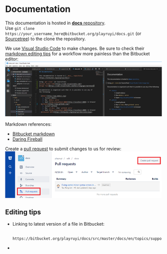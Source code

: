 # Documentation

This documentation is hosted in [__docs__ repository](https://bitbucket.org/playruyi/docs).  
Use `git clone https://your_username_here@bitbucket.org/playruyi/docs.git` (or [Sourcetree](https://www.sourcetreeapp.com/)) to the clone the repository.

We use [Visual Studio Code](https://code.visualstudio.com/) to make changes.  Be sure to check their [markdown editing tips](https://code.visualstudio.com/Docs/languages/markdown) for a workflow more painless than the Bitbucket editor:  
![](/docs/img/docs_vs_code_preview.png)

Markdown references:

- [Bitbucket markdown](https://bitbucket.org/tutorials/markdowndemo/overview)
- [Daring Fireball](https://daringfireball.net/projects/markdown/syntax)

Create a [pull request](https://bitbucket.org/playruyi/docs/pull-requests/) to submit changes to us for review:  
![](/docs/img/pull_requests.png)

## Editing tips

- Linking to latest version of a file in Bitbucket:

		https://bitbucket.org/playruyi/docs/src/master/docs/en/topics/support.md

- 
